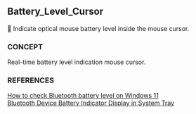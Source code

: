 ## Battery_Level_Cursor

🪫 Indicate optical mouse battery level inside the mouse cursor.

### CONCEPT

Real-time battery level indication mouse cursor.

### REFERENCES

[How to check Bluetooth battery level on Windows 11](https://pureinfotech.com/check-bluetooth-battery-level-windows-11/#:~:text=To%20check%20the%20Bluetooth%20battery,with%20the%20battery%20level%20information.)
<br />
[Bluetooth Device Battery Indicator Display in System Tray](https://learn.microsoft.com/en-us/answers/questions/1156194/bluetooth-device-battery-indicator-display-in-syst)
